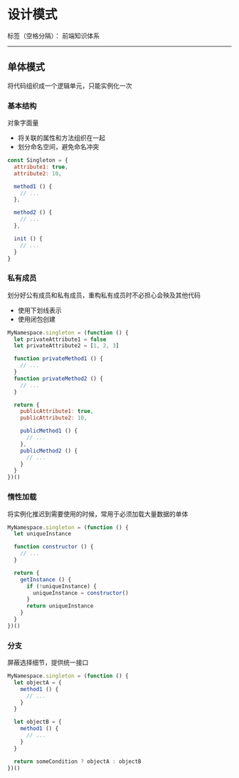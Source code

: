 # 设计模式

标签（空格分隔）： 前端知识体系

---

## 单体模式

将代码组织成一个逻辑单元，只能实例化一次

### 基本结构

对象字面量

* 将关联的属性和方法组织在一起
* 划分命名空间，避免命名冲突

```javascript
const Singleton = {
  attribute1: true,
  attribute2: 10,

  method1 () {
    // ...
  },

  method2 () {
    // ...
  },

  init () {
    // ...
  }
}
```

### 私有成员

划分好公有成员和私有成员，重构私有成员时不必担心会殃及其他代码

* 使用下划线表示
* 使用闭包创建

```javascript
MyNamespace.singleton = (function () {
  let privateAttribute1 = false
  let privateAttribute2 = [1, 2, 3]

  function privateMethod1 () {
    // ...
  }
  function privateMethod2 () {
    // ...
  }

  return {
    publicAttribute1: true,
    publicAttribute2: 10,

    publicMethod1 () {
      // ...
    },
    publicMethod2 () {
      // ...
    }
  }
})()
```

### 惰性加载

将实例化推迟到需要使用的时候，常用于必须加载大量数据的单体

```javascript
MyNamespace.singleton = (function () {
  let uniqueInstance

  function constructor () {
    // ...
  }

  return {
    getInstance () {
      if (!uniqueInstance) {
        uniqueInstance = constructor()
      }
      return uniqueInstance
    }
  }
})()
```

### 分支

屏蔽选择细节，提供统一接口

```javascript
MyNamespace.singleton = (function () {
  let objectA = {
    method1 () {
      // ...
    }
  }

  let objectB = {
    method1 () {
      // ...
    }
  }

  return someCondition ? objectA : objectB
})()
```
